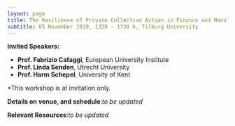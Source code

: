 ```yaml
---
layout: page
title: The Resilience of Private Collective Action in Finance and Manufacturing - Theoretical Challenges
subtitle: 05 November 2019, 1330 - 1730 h, Tilburg University
---
```


**Invited Speakers:**
+ **Prof. Fabrizio Cafaggi**, European University Institute
+ **Prof. Linda Senden**, Utrecht University
+ **Prof. Harm Schepel**, University of Kent

*This workshop is at invitation only.

**Details on venue, and schedule**:_to be updated_

**Relevant Resources**:_to be updated_
